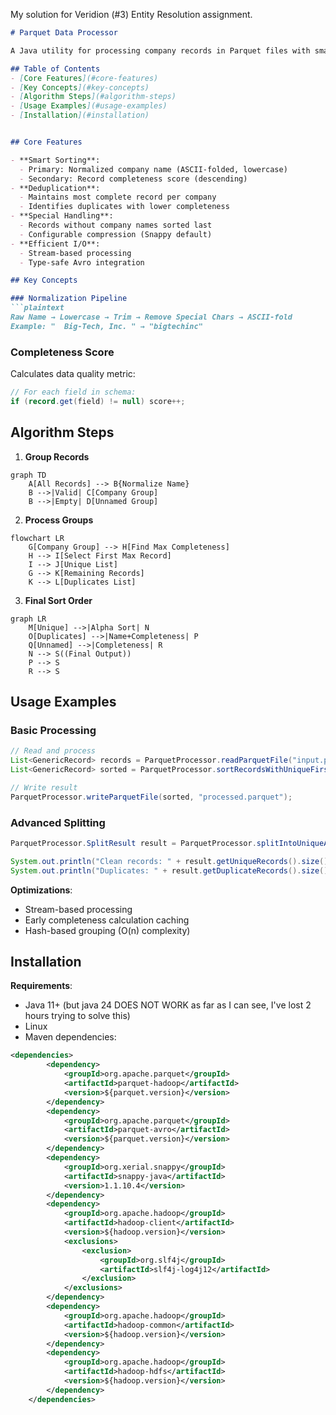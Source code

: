 My solution for Veridion (#3) Entity Resolution assignment.

```markdown
# Parquet Data Processor

A Java utility for processing company records in Parquet files with smart deduplication and sorting based on data completeness and normalized company names.

## Table of Contents
- [Core Features](#core-features)
- [Key Concepts](#key-concepts)
- [Algorithm Steps](#algorithm-steps)
- [Usage Examples](#usage-examples)
- [Installation](#installation)


## Core Features

- **Smart Sorting**:
  - Primary: Normalized company name (ASCII-folded, lowercase)
  - Secondary: Record completeness score (descending)
- **Deduplication**:
  - Maintains most complete record per company
  - Identifies duplicates with lower completeness
- **Special Handling**:
  - Records without company names sorted last
  - Configurable compression (Snappy default)
- **Efficient I/O**:
  - Stream-based processing
  - Type-safe Avro integration

## Key Concepts

### Normalization Pipeline
```plaintext
Raw Name → Lowercase → Trim → Remove Special Chars → ASCII-fold
Example: "  Big-Tech, Inc. " → "bigtechinc"
```

### Completeness Score
Calculates data quality metric:
```java
// For each field in schema:
if (record.get(field) != null) score++;
```

## Algorithm Steps

1. **Group Records**
```mermaid
graph TD
    A[All Records] --> B{Normalize Name}
    B -->|Valid| C[Company Group]
    B -->|Empty| D[Unnamed Group]
```

2. **Process Groups**
```mermaid
flowchart LR
    G[Company Group] --> H[Find Max Completeness]
    H --> I[Select First Max Record]
    I --> J[Unique List]
    G --> K[Remaining Records]
    K --> L[Duplicates List]
```

3. **Final Sort Order**
```mermaid
graph LR
    M[Unique] -->|Alpha Sort| N
    O[Duplicates] -->|Name+Completeness| P
    Q[Unnamed] -->|Completeness| R
    N --> S((Final Output))
    P --> S
    R --> S
```

## Usage Examples

### Basic Processing
```java
// Read and process
List<GenericRecord> records = ParquetProcessor.readParquetFile("input.parquet");
List<GenericRecord> sorted = ParquetProcessor.sortRecordsWithUniqueFirst(records);

// Write result
ParquetProcessor.writeParquetFile(sorted, "processed.parquet");
```

### Advanced Splitting
```java
ParquetProcessor.SplitResult result = ParquetProcessor.splitIntoUniqueAndDuplicates(records);

System.out.println("Clean records: " + result.getUniqueRecords().size());
System.out.println("Duplicates: " + result.getDuplicateRecords().size());
```

**Optimizations**:
- Stream-based processing
- Early completeness calculation caching
- Hash-based grouping (O(n) complexity)

## Installation

**Requirements**:
- Java 11+  (but java 24 DOES NOT WORK as far as I can see, I've lost 2 hours trying to solve this)
- Linux
- Maven dependencies:

```xml
<dependencies>
        <dependency>
            <groupId>org.apache.parquet</groupId>
            <artifactId>parquet-hadoop</artifactId>
            <version>${parquet.version}</version>
        </dependency>
        <dependency>
            <groupId>org.apache.parquet</groupId>
            <artifactId>parquet-avro</artifactId>
            <version>${parquet.version}</version>
        </dependency>
        <dependency>
            <groupId>org.xerial.snappy</groupId>
            <artifactId>snappy-java</artifactId>
            <version>1.1.10.4</version>
        </dependency>
        <dependency>
            <groupId>org.apache.hadoop</groupId>
            <artifactId>hadoop-client</artifactId>
            <version>${hadoop.version}</version>
            <exclusions>
                <exclusion>
                    <groupId>org.slf4j</groupId>
                    <artifactId>slf4j-log4j12</artifactId>
                </exclusion>
            </exclusions>
        </dependency>
        <dependency>
            <groupId>org.apache.hadoop</groupId>
            <artifactId>hadoop-common</artifactId>
            <version>${hadoop.version}</version>
        </dependency>
        <dependency>
            <groupId>org.apache.hadoop</groupId>
            <artifactId>hadoop-hdfs</artifactId>
            <version>${hadoop.version}</version>
        </dependency>
    </dependencies>

```
